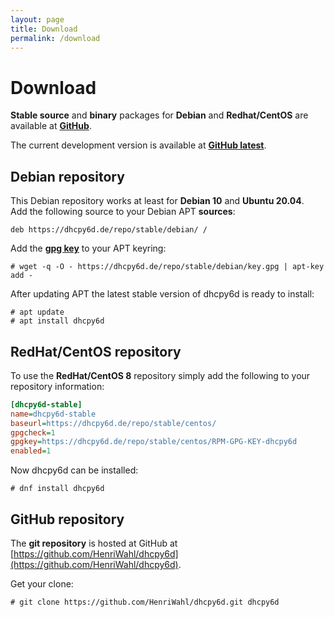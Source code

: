 ```yaml
---
layout: page
title: Download
permalink: /download
---
```


# Download

**Stable source** and **binary** packages for **Debian** and **Redhat/CentOS** are available at **[GitHub](https://github.com/HenriWahl/dhcpy6d/releases/tag/v1.0.3)**.

The current development version is available at **[GitHub latest](https://github.com/HenriWahl/dhcpy6d/releases)**.

## Debian repository

This Debian repository works at least for **Debian 10** and **Ubuntu 20.04**.  
Add the following source to your Debian APT **sources**:

```
deb https://dhcpy6d.de/repo/stable/debian/ /
```

Add the **[gpg key](https://dhcpy6d.de/repo/stable/debian/key.gpg)** to your APT keyring:

```terminal
# wget -q -O - https://dhcpy6d.de/repo/stable/debian/key.gpg | apt-key add -
```

After updating APT the latest stable version of dhcpy6d is ready to install:

```terminal
# apt update
# apt install dhcpy6d
```

## RedHat/CentOS repository

To use the **RedHat/CentOS 8** repository simply add the following to your repository information:

```ini
[dhcpy6d-stable]
name=dhcpy6d-stable
baseurl=https://dhcpy6d.de/repo/stable/centos/
gpgcheck=1
gpgkey=https://dhcpy6d.de/repo/stable/centos/RPM-GPG-KEY-dhcpy6d
enabled=1
```

Now dhcpy6d can be installed:

```terminal
# dnf install dhcpy6d
```

## GitHub repository

The **git repository** is hosted at GitHub at [https://github.com/HenriWahl/dhcpy6d](https://github.com/HenriWahl/dhcpy6d).

Get your clone:

```terminal
# git clone https://github.com/HenriWahl/dhcpy6d.git dhcpy6d
```